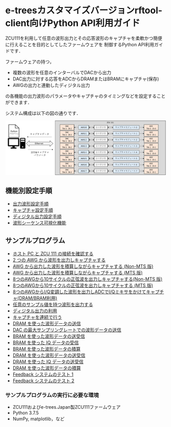 # e-treesカスタマイズバージョンrftool-client向けPython API利用ガイド

ZCU111を利用して任意の波形出力とその応答波形のキャプチャを柔軟かつ簡便に行えることを目的としてしたファームウェアを
制御するPython API利用ガイドです．

ファームウェアの持つ，

- 複数の波形を任意のインターバルでDACから出力
- DAC出力に対する応答をADCからDRAMまたはBRAMにキャプチャ(保存)
- AWGの出力と連動したディジタル出力

の各機能の出力波形のパラメータやキャプチャのタイミングなどを設定することができます．

システム構成は以下の図の通りです．

![システムオーバービュー](images/zcu111_system_overview.png)

## 機能別設定手順

- [出力波形設定手順](awg-ja.md) 
- [キャプチャ設定手順](capture-ja.md) 
- [ディジタル出力設定手順](digital-ja.md) 
- [波形シーケンス可視化機能](wave-sequence-vis-ja.md) 

## サンプルプログラム

- [ホスト PC と ZCU 111 の接続を確認する](../examples/setup_verify/README.md)
- [2 つの AWG から波形を出力しキャプチャする](../examples/awg_send_recv/README.md)
- [AWG から出力した波形を積算しながらキャプチャする (Non-MTS 版)](../examples/awg_accum_send_recv/README.md)
- [AWG から出力した波形を積算しながらキャプチャする (MTS 版)](../examples/mts_awg_accum_send_recv/README.md)
- [8つのAWGから10サイクルの正弦波を出力しキャプチャする(Non-MTS 版)](awg-x8-send-recv-ja.md)
- [8つのAWGから10サイクルの正弦波を出力しキャプチャする (MTS 版)](../examples/mts_awg_x8_send_recv/README.md)
- [8つのAWGからI/Q変調した波形を出力しADCでI/Qミキサをかけてキャプチャ(DRAM/BRAM利用)](awg-x8-iq-send-iq-recv-ja.md)
- [任意のサンプル値を持つ波形を出力する](../examples/awg_any_wave_send_recv/README.md)
- [ディジタル出力の利用](awg-digital-output-ja.md)
- [キャプチャを連続で行う](../examples/continuous_send_recv/README.md)
- [DRAM を使った波形データの送信](../examples/dram_send_2ch_250ms/README.md)
- [DAC の最大サンプリングレートでの波形データの送信](../examples/bram_send_max_sampling_rate/README.md)
- [BRAM を使った波形データの送受信](../examples/bram_send_recv/README.md)
- [BRAM を使った IQ データの受信](../examples/bram_iq_send_recv/README.md)
- [BRAM を使った波形データの積算](../examples/bram_accum_send_recv/README.md)
- [DRAM を使った波形データの送受信](../examples/dram_send_recv_2ch_250ms/README.md)
- [DRAM を使った IQ データの送受信](../examples/dram_iq_send_recv/README.md)
- [DRAM を使った波形データの積算](../examples/dram_accum_send_recv/README.md)
- [Feedback システムのテスト 1](../examples/feedback_test_1/README.md)
- [Feedback システムのテスト 2](../examples/feedback_test_2/README.md)

### サンプルプログラムの実行に必要な環境

- ZCU111およびe-trees.Japan製ZCU111ファームウェア
- Python 3.7.5
- NumPy, matplotlib，など

